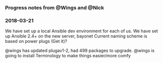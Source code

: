 ### Progress notes from @Wings and @Nick

### 2018-03-21 
We have set up a local Ansible dev environment for each of us.
We have set up Ansible 2.4+ on the new server, bayonet
Current naming scheme is based on power plugs (Get it)?

@wings has updated plugav1-2, had 499 packages to upgrade.
@wings is going to install Terminology to make things easier/more comfy
